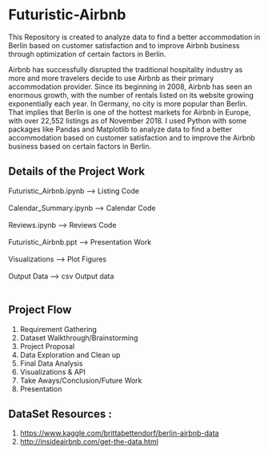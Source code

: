 # Futuristic-Airbnb

This Repository is created to analyze data to find a better accommodation in Berlin based on customer satisfaction and to improve Airbnb business through optimization of certain factors in Berlin.


Airbnb has successfully disrupted the traditional hospitality industry as more and more travelers decide to use Airbnb as their primary accommodation provider. Since its beginning in 2008, Airbnb has seen an enormous growth, with the number of rentals listed on its website growing exponentially each year. In Germany, no city is more popular than Berlin. That implies that Berlin is one of the hottest markets for Airbnb in Europe, with over 22,552 listings as of November 2018. I used Python with some packages like Pandas and Matplotlib to analyze data to find a better accommodation based on customer satisfaction and to improve the Airbnb business based on certain factors in Berlin.

## Details of the Project Work

Futuristic_Airbnb.ipynb --> Listing Code <br> </br>
Calendar_Summary.ipynb --> Calendar Code <br> </br>
Reviews.ipynb --> Reviews Code <br> </br>
Futuristic_Airbnb.ppt --> Presentation Work <br> </br>
Visualizations --> Plot Figures <br> </br>
Output Data --> csv Output data <br> </br>

## Project Flow

1) Requirement Gathering 
2) Dataset Walkthrough/Brainstorming 
3) Project Proposal 
4) Data Exploration and Clean up 
5) Final Data Analysis 
6) Visualizations & API
7) Take Aways/Conclusion/Future Work
8) Presentation 


## DataSet Resources : 

1) https://www.kaggle.com/brittabettendorf/berlin-airbnb-data
2) http://insideairbnb.com/get-the-data.html
